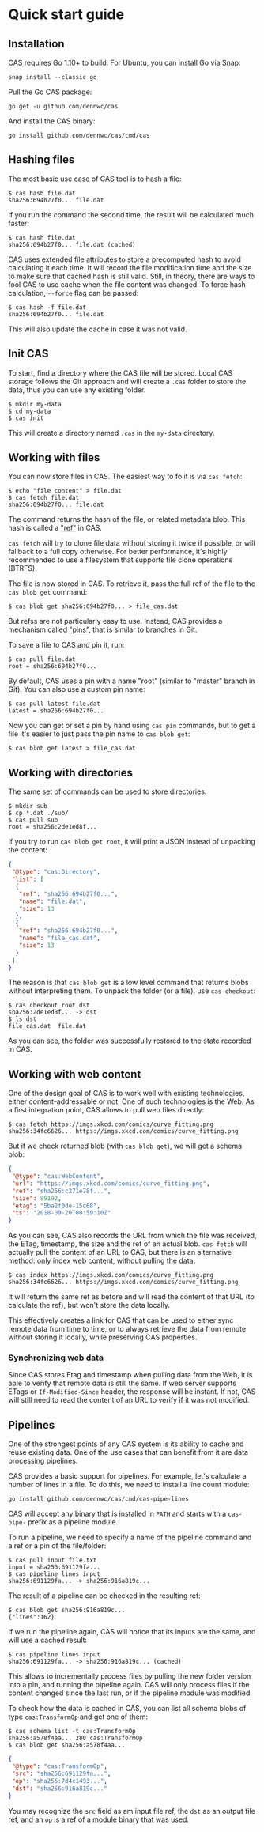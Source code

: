 # Quick start guide

## Installation

CAS requires Go 1.10+ to build. For Ubuntu, you can install Go via Snap:
```
snap install --classic go
```

Pull the Go CAS package:
```
go get -u github.com/dennwc/cas
```

And install the CAS binary:
```
go install github.com/dennwc/cas/cmd/cas
```

## Hashing files

The most basic use case of CAS tool is to hash a file:

```
$ cas hash file.dat
sha256:694b27f0... file.dat
```

If you run the command the second time, the result will be calculated
much faster:

```
$ cas hash file.dat
sha256:694b27f0... file.dat (cached)
```

CAS uses extended file attributes to store a precomputed hash to avoid
calculating it each time. It will record the file modification time and
the size to make sure that cached hash is still valid. Still, in theory,
there are ways to fool CAS to use cache when the file content was changed.
To force hash calculation, `--force` flag can be passed:

```
$ cas hash -f file.dat
sha256:694b27f0... file.dat
```

This will also update the cache in case it was not valid.

## Init CAS

To start, find a directory where the CAS file will be stored. Local CAS
storage follows the Git approach and will create a `.cas` folder to store
the data, thus you can use any existing folder.

```
$ mkdir my-data
$ cd my-data
$ cas init
```

This will create a directory named `.cas` in the `my-data` directory.

## Working with files

You can now store files in CAS. The easiest way to fo it is via `cas fetch`:

```
$ echo "file content" > file.dat
$ cas fetch file.dat
sha256:694b27f0... file.dat
```

The command returns the hash of the file, or related metadata blob. This
hash is called a ["ref"](./concepts.md#ref) in CAS.

`cas fetch` will try to clone file data without storing it twice if possible,
or will fallback to a full copy otherwise. For better performance, it's highly
recommended to use a filesystem that supports file clone operations (BTRFS).

The file is now stored in CAS. To retrieve it, pass the full ref of the file
to the `cas blob get` command:

```
$ cas blob get sha256:694b27f0... > file_cas.dat
```

But refss are not particularly easy to use. Instead, CAS provides a mechanism
called ["pins"](./concepts.md#pin), that is similar to branches in Git.

To save a file to CAS and pin it, run:

```
$ cas pull file.dat
root = sha256:694b27f0...
```

By default, CAS uses a pin with a name "root" (similar to "master" branch
in Git). You can also use a custom pin name:

```
$ cas pull latest file.dat
latest = sha256:694b27f0...
```

Now you can get or set a pin by hand using `cas pin` commands, but to get
a file it's easier to just pass the pin name to `cas blob get`:

```
$ cas blob get latest > file_cas.dat
```

## Working with directories

The same set of commands can be used to store directories:

```
$ mkdir sub
$ cp *.dat ./sub/
$ cas pull sub
root = sha256:2de1ed8f...
```

If you try to run `cas blob get root`, it will print a JSON instead of
unpacking the content:

```json
{
 "@type": "cas:Directory",
 "list": [
  {
   "ref": "sha256:694b27f0...",
   "name": "file.dat",
   "size": 13
  },
  {
   "ref": "sha256:694b27f0...",
   "name": "file_cas.dat",
   "size": 13
  }
 ]
}
```

The reason is that `cas blob get` is a low level command that returns blobs
without interpreting them. To unpack the folder (or a file), use `cas checkout`:

```
$ cas checkout root dst
sha256:2de1ed8f... -> dst
$ ls dst
file_cas.dat  file.dat
```

As you can see, the folder was successfully restored to the state recorded
in CAS.

## Working with web content

One of the design goal of CAS is to work well with existing technologies,
either content-addressable or not. One of such technologies is the Web.
As a first integration point, CAS allows to pull web files directly:

```
$ cas fetch https://imgs.xkcd.com/comics/curve_fitting.png
sha256:34fc6626... https://imgs.xkcd.com/comics/curve_fitting.png
```

But if we check returned blob (with `cas blob get`), we will get a schema blob:

```json
{
 "@type": "cas:WebContent",
 "url": "https://imgs.xkcd.com/comics/curve_fitting.png",
 "ref": "sha256:c271e78f...",
 "size": 89192,
 "etag": "5ba2f0de-15c68",
 "ts": "2018-09-20T00:59:10Z"
}
```

As you can see, CAS also records the URL from which the file was received,
the ETag, timestamp, the size and the ref of an actual blob.
`cas fetch` will actually pull the content of an URL to CAS, but there is
an alternative method: only index web content, without pulling the data.

```
$ cas index https://imgs.xkcd.com/comics/curve_fitting.png
sha256:34fc6626... https://imgs.xkcd.com/comics/curve_fitting.png
```

It will return the same ref as before and will read the content of that
URL (to calculate the ref), but won't store the data locally.

This effectively creates a link for CAS that can be used to either sync
remote data from time to time, or to always retrieve the data from
remote without storing it locally, while preserving CAS properties.

<!-- TODO: implement `cas sync` and allow `cas get` to read remote data -->

### Synchronizing web data

Since CAS stores Etag and timestamp when pulling data from the Web, it
is able to verify that remote data is still the same. If web server supports
ETags or `If-Modified-Since` header, the response will be instant. If not,
CAS will still need to read the content of an URL to verify if it was not
modified.

<!-- TODO: examples of `cas sync` -->

## Pipelines

One of the strongest points of any CAS system is its ability to cache and
reuse existing data. One of the use cases that can benefit from it are
data processing pipelines.

CAS provides a basic support for pipelines. For example, let's calculate
a number of lines in a file. To do this, we need to install a line count
module:

```
go install github.com/dennwc/cas/cmd/cas-pipe-lines
```

CAS will accept any binary that is installed in `PATH` and starts with
a `cas-pipe-` prefix as a pipeline module.

To run a pipeline, we need to specify a name of the pipeline command and
a ref or a pin of the file/folder:

```
$ cas pull input file.txt
input = sha256:691129fa...
$ cas pipeline lines input
sha256:691129fa... -> sha256:916a819c...
```

<!-- TODO: allow to store pipeline results in a pin -->

The result of a pipeline can be checked in the resulting ref:

```
$ cas blob get sha256:916a819c...
{"lines":162}
```

If we run the pipeline again, CAS will notice that its inputs are the same,
and will use a cached result:

```
$ cas pipeline lines input
sha256:691129fa... -> sha256:916a819c... (cached)
```

This allows to incrementally process files by pulling the new folder version
into a pin, and running the pipeline again. CAS will only process files if
the content changed since the last run, or if the pipeline module was modified.

To check how the data is cached in CAS, you can list all schema blobs of type
`cas:TransformOp` and get one of them:

```
$ cas schema list -t cas:TransformOp
sha256:a578f4aa... 280 cas:TransformOp
$ cas blob get sha256:a578f4aa...
```
```json
{
 "@type": "cas:TransformOp",
 "src": "sha256:691129fa...",
 "op": "sha256:7d4c1493...",
 "dst": "sha256:916a819c..."
}
```

You may recognize the `src` field as am input file ref, the `dst` as an
output file ref, and an `op` is a ref of a module binary that was used.